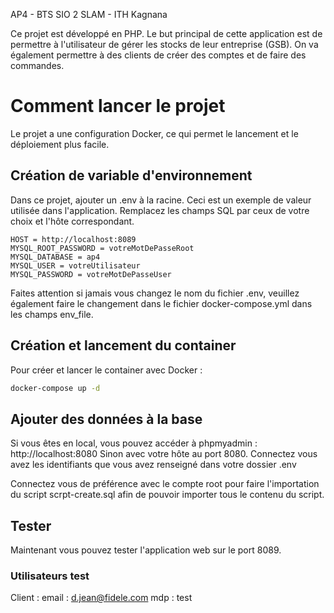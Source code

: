AP4 - BTS SIO 2 SLAM -  ITH Kagnana

Ce projet est développé en PHP.
Le but principal de cette application est de permettre à l'utilisateur de gérer les stocks de leur entreprise (GSB). On va également permettre à des clients de créer des comptes et de faire des commandes.

# Comment lancer le projet
Le projet a une configuration Docker, ce qui permet le lancement et le déploiement plus facile.

## Création de variable d'environnement

Dans ce projet, ajouter un .env à la racine.
Ceci est un exemple de valeur utilisée dans l'application. Remplacez les champs SQL par ceux de votre choix et l'hôte correspondant.
```
HOST = http://localhost:8089
MYSQL_ROOT_PASSWORD = votreMotDePasseRoot
MYSQL_DATABASE = ap4
MYSQL_USER = votreUtilisateur
MYSQL_PASSWORD = votreMotDePasseUser
```


Faites attention si jamais vous changez le nom du fichier .env, veuillez également faire le changement dans le fichier docker-compose.yml dans les champs env_file.

## Création et lancement du container

Pour créer et lancer le container avec Docker :
```bash
docker-compose up -d
```


## Ajouter des données à la base 
Si vous êtes en local, vous pouvez accéder à phpmyadmin : http://localhost:8080
Sinon avec votre hôte au port 8080.
Connectez vous avez les identifiants que vous avez renseigné dans votre dossier .env

Connectez vous de préférence avec le compte root pour faire l'importation du script scrpt-create.sql afin de pouvoir importer tous le contenu du script.

## Tester
Maintenant vous pouvez tester l'application web sur le port 8089.

### Utilisateurs test
Client :
email : d.jean@fidele.com
mdp : test

